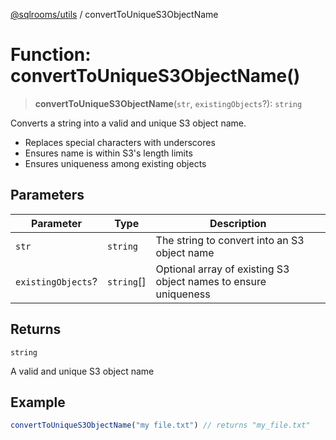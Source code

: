 [@sqlrooms/utils](../index.md) / convertToUniqueS3ObjectName

# Function: convertToUniqueS3ObjectName()

> **convertToUniqueS3ObjectName**(`str`, `existingObjects`?): `string`

Converts a string into a valid and unique S3 object name.
- Replaces special characters with underscores
- Ensures name is within S3's length limits
- Ensures uniqueness among existing objects

## Parameters

| Parameter | Type | Description |
| ------ | ------ | ------ |
| `str` | `string` | The string to convert into an S3 object name |
| `existingObjects`? | `string`[] | Optional array of existing S3 object names to ensure uniqueness |

## Returns

`string`

A valid and unique S3 object name

## Example

```ts
convertToUniqueS3ObjectName("my file.txt") // returns "my_file.txt"
```
